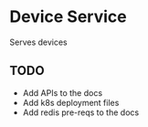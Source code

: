 # Device Service

Serves devices

## TODO

* Add APIs to the docs
* Add k8s deployment files
* Add redis pre-reqs to the docs
